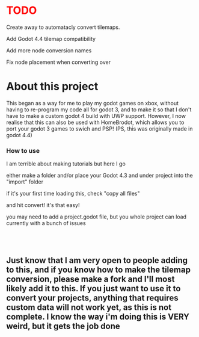 <h1 style="color:red;"> TODO </h1>
<p> Create away to automatacly convert tilemaps.</p>
<p> Add Godot 4.4 tilemap compatibility</p>
<p> Add more node conversion names</p>
<p> Fix node placement when converting over</p>

<h1>About this project</h1>
<p>This began as a way for me to play my godot games on xbox, without having to re-program my code all for godot 3, and to make it so that I don't have to make a custom godot 4 build with UWP support. However, I now realise that this can also be used with HomeBrodot, which allows you to port your godot 3 games to swich and PSP! (PS, this was originally made in godot 4.4)</p>

<h3>How to use</h3>
<p>I am terrible about making tutorials but here I go</p>
<p>either make a folder and/or place your Godot 4.3 and under project into the "import" folder</p>
<p>if it's your first time loading this, check "copy all files"</p>
<p> and hit convert! it's that easy!</p>
<p>you may need to add a project.godot file, but you whole project can load currently with a bunch of issues</p>


<br></br>

<h2>Just know that I am very open to people adding to this, and if you know how to make the tilemap conversion, please make a fork and I'll most likely add it to this. If you just want to use it to convert your projects, anything that requires custom data will not work yet, as this is not complete. I know the way i'm doing this is VERY weird, but it gets the job done</h2>
